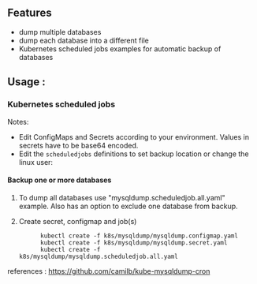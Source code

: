 ## Features

  * dump multiple databases
  * dump each database into a different file
  * Kubernetes scheduled jobs examples for automatic backup of databases

## Usage :

### Kubernetes scheduled jobs

Notes:

  * Edit ConfigMaps and Secrets according to your environment. Values in secrets have to be base64 encoded.
  * Edit the `scheduledjobs` definitions to set backup location or change the linux user:

#### Backup one or more databases

1. To dump all databases use "mysqldump.scheduledjob.all.yaml" example. Also has an option to exclude one database from backup.

2. Create secret, configmap and job(s)

             kubectl create -f k8s/mysqldump/mysqldump.configmap.yaml
             kubectl create -f k8s/mysqldump/mysqldump.secret.yaml
             kubectl create -f k8s/mysqldump/mysqldump.scheduledjob.all.yaml

references : https://github.com/camilb/kube-mysqldump-cron